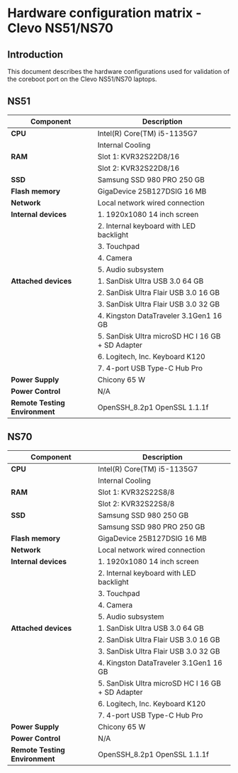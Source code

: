 # Hardware configuration matrix - Clevo NS51/NS70

## Introduction

This document describes the hardware configurations used for validation of the
coreboot port on the Clevo NS51/NS70 laptops.

## NS51

| Component                      | Description                                      |
|--------------------------------|--------------------------------------------------|
| **CPU**                        | Intel(R) Core(TM) i5-1135G7                      |
|                                | Internal Cooling                                 |
| **RAM**                        | Slot 1: KVR32S22D8/16                            |
|                                | Slot 2: KVR32S22D8/16                            |
| **SSD**                        | Samsung SSD 980 PRO 250 GB                       |
| **Flash memory**               | GigaDevice 25B127DSIG 16 MB                      |
| **Network**                    | Local network wired connection                   |
| **Internal devices**           | 1. 1920x1080 14 inch screen                      |
|                                | 2. Internal keyboard with LED backlight          |
|                                | 3. Touchpad                                      |
|                                | 4. Camera                                        |
|                                | 5. Audio subsystem                               |
| **Attached devices**           | 1. SanDisk Ultra USB 3.0 64 GB                   |
|                                | 2. SanDisk Ultra Flair USB 3.0 16 GB             |
|                                | 3. SanDisk Ultra Flair USB 3.0 32 GB             |
|                                | 4. Kingston DataTraveler 3.1Gen1 16 GB           |
|                                | 5. SanDisk Ultra microSD HC I 16 GB + SD Adapter |
|                                | 6. Logitech, Inc. Keyboard K120                  |
|                                | 7. 4-port USB Type-C Hub Pro                     |
| **Power Supply**               | Chicony 65 W                                     |
| **Power Control**              | N/A                                              |
| **Remote Testing Environment** | OpenSSH_8.2p1 OpenSSL 1.1.1f                     |

## NS70

| Component                      | Description                                      |
|--------------------------------|--------------------------------------------------|
| **CPU**                        | Intel(R) Core(TM) i5-1135G7                      |
|                                | Internal Cooling                                 |
| **RAM**                        | Slot 1: KVR32S22S8/8                             |
|                                | Slot 2: KVR32S22S8/8                             |
| **SSD**                        | Samsung SSD 980 250 GB                           |
|                                | Samsung SSD 980 PRO 250 GB                       |
| **Flash memory**               | GigaDevice 25B127DSIG 16 MB                      |
| **Network**                    | Local network wired connection                   |
| **Internal devices**           | 1. 1920x1080 14 inch screen                      |
|                                | 2. Internal keyboard with LED backlight          |
|                                | 3. Touchpad                                      |
|                                | 4. Camera                                        |
|                                | 5. Audio subsystem                               |
| **Attached devices**           | 1. SanDisk Ultra USB 3.0 64 GB                   |
|                                | 2. SanDisk Ultra Flair USB 3.0 16 GB             |
|                                | 3. SanDisk Ultra Flair USB 3.0 32 GB             |
|                                | 4. Kingston DataTraveler 3.1Gen1 16 GB           |
|                                | 5. SanDisk Ultra microSD HC I 16 GB + SD Adapter |
|                                | 6. Logitech, Inc. Keyboard K120                  |
|                                | 7. 4-port USB Type-C Hub Pro                     |
| **Power Supply**               | Chicony 65 W                                     |
| **Power Control**              | N/A                                              |
| **Remote Testing Environment** | OpenSSH_8.2p1 OpenSSL 1.1.1f                     |
